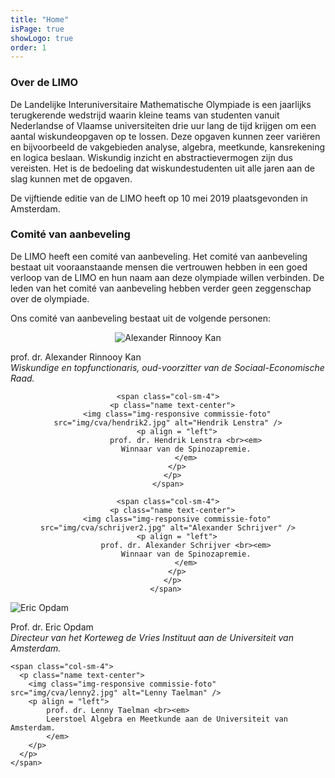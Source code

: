 ```yaml
---
title: "Home"
isPage: true
showLogo: true
order: 1
---
```


### Over de LIMO

De Landelijke Interuniversitaire Mathematische Olympiade is een jaarlijks
terugkerende wedstrijd waarin kleine teams van studenten vanuit Nederlandse of
Vlaamse universiteiten drie uur lang de tijd krijgen om een aantal
wiskundeopgaven op te lossen. Deze opgaven kunnen zeer variëren en
bijvoorbeeld de vakgebieden analyse, algebra, meetkunde, kansrekening en logica
beslaan. Wiskundig inzicht en abstractievermogen zijn dus vereisten. Het is de
bedoeling dat wiskundestudenten uit alle jaren aan de slag kunnen met de
opgaven.

De vijftiende editie van de LIMO heeft op 10 mei 2019 plaatsgevonden in Amsterdam.

### Comit&eacute; van aanbeveling

De LIMO heeft een comit&eacute; van aanbeveling. Het comit&eacute; van aanbeveling bestaat
uit vooraanstaande mensen die vertrouwen hebben in een goed verloop van de LIMO
en hun naam aan deze olympiade willen verbinden. De leden van het comit&eacute; van
aanbeveling hebben verder geen zeggenschap over de olympiade.

Ons comit&eacute; van aanbeveling bestaat uit de volgende personen:

<div class="row" align="center">
    <span class="col-sm-4"> 
      <p class="name text-center">
        <img class="img-responsive commissie-foto" src="img/cva/alexander2.jpg" alt="Alexander Rinnooy Kan" />
   		<p align = "left">
			prof. dr. Alexander Rinnooy Kan <br><em>
			Wiskundige en topfunctionaris, oud-voorzitter van de Sociaal-Economische Raad.
			</em>
		</p>
      </p>
    </span>
	
	<span class="col-sm-4">
      <p class="name text-center">
		<img class="img-responsive commissie-foto" src="img/cva/hendrik2.jpg" alt="Hendrik Lenstra" />
        <p align = "left">
			prof. dr. Hendrik Lenstra <br><em>
			Winnaar van de Spinozapremie.
			</em>
		</p>
      </p>
    </span>
	
	<span class="col-sm-4">
      <p class="name text-center">
		<img class="img-responsive commissie-foto" src="img/cva/schrijver2.jpg" alt="Alexander Schrijver" />
        <p align = "left">
			prof. dr. Alexander Schrijver <br><em>
			Winnaar van de Spinozapremie.
			</em>
		</p>
      </p>
    </span>	
</div>
 
<div class="row">
	<span class="col-sm-2">
	</span>
	<span class="col-sm-4"> 
      <p align ="left" class="name text-center">
		<img class="img-responsive commissie-foto" src="img/cva/eric2.jpg" alt="Eric Opdam" />
        <p align = "left">
			Prof. dr. Eric Opdam <br><em> 
			Directeur van het Korteweg de Vries Instituut aan de Universiteit van Amsterdam.
			</em>
		</p>
      </p>
    </span>
    	
	<span class="col-sm-4">
      <p class="name text-center">
		<img class="img-responsive commissie-foto" src="img/cva/lenny2.jpg" alt="Lenny Taelman" />
        <p align = "left">
			prof. dr. Lenny Taelman <br><em>
			Leerstoel Algebra en Meetkunde aan de Universiteit van Amsterdam.
			</em>
		</p>
      </p>
    </span>
</div>    
    


